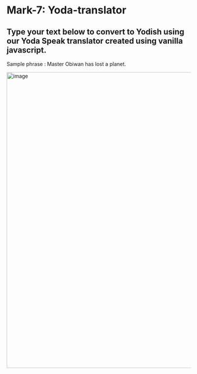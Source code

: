 # Mark-7: Yoda-translator

## Type your text below to convert to Yodish using our Yoda Speak translator created using vanilla javascript.

Sample phrase : Master Obiwan has lost a planet.

<img width="810" alt="image" src="https://user-images.githubusercontent.com/9660782/190329019-d4b6ea77-a7bf-4626-9c2d-fb598ebbb192.png">


